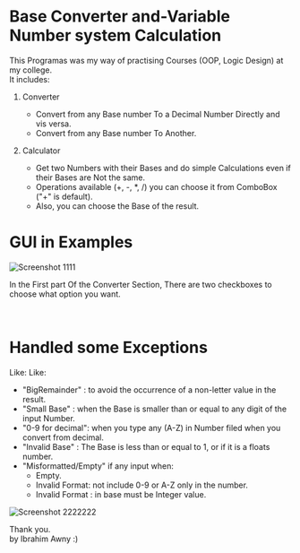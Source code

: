 # Base Converter and-Variable Number system Calculation

This Programas was my way of practising Courses (OOP, Logic Design) at my college. <br>
It includes:

1. Converter
   - Convert from any Base number To a Decimal Number Directly and vis versa.
   - Convert from any Base number To Another.

2. Calculator
   - Get two Numbers with their Bases and do simple Calculations even if their Bases are Not the same.
   - Operations  available  (+, -, *, /) you can choose it from ComboBox ("+" is default).
   - Also, you can choose the Base of the result.

# GUI in Examples
![Screenshot 1111](https://user-images.githubusercontent.com/67521813/216795238-f63b48d6-e795-49e8-93db-9cdc2dbe3f31.png)

In the First part Of the Converter Section, There are two checkboxes to choose what option you want.
 
<br>

# Handled some Exceptions
Like:
Like:
* "BigRemainder" : to avoid the occurrence of a non-letter value in the result.
* "Small Base" : when the Base is smaller than or equal to any digit of the input Number.
* "0-9 for decimal": when you type any (A-Z) in Number filed when you convert from decimal.
* "Invalid Base" : The Base is less than or equal to 1, or if it is a floats number.
* "Misformatted/Empty" if any input when:  
   - Empty.
   - Invalid Format: not include 0-9 or A-Z only in the number.
   - Invalid Format : in base must be Integer value.
   
![Screenshot 2222222](https://user-images.githubusercontent.com/67521813/216795244-473a0b9b-3031-490d-ace8-837b442d6509.png)


Thank you. <br>
by Ibrahim Awny :)

